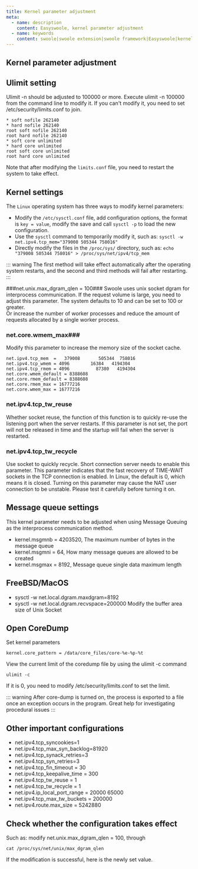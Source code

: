 ```yaml
---
title: Kernel parameter adjustment
meta:
  - name: description
    content: Easyswoole, kernel parameter adjustment
  - name: keywords
    content: swoole|swoole extension|swoole framework|Easyswoole|kernel parameter adjustment
---
```

## Kernel parameter adjustment

Ulimit setting
----
Ulimit -n should be adjusted to 100000 or more. Execute ulimit -n 100000 from the command line to modify it. If you can't modify it, you need to set /etc/security/limits.conf to join.
```
* soft nofile 262140
* hard nofile 262140
root soft nofile 262140
root hard nofile 262140
* soft core unlimited
* hard core unlimited
root soft core unlimited
root hard core unlimited
```
Note that after modifying the `limits.conf` file, you need to restart the system to take effect.

Kernel settings
------
The `Linux` operating system has three ways to modify kernel parameters:

* Modify the `/etc/sysctl.conf` file, add configuration options, the format is `key = value`, modify the save and call `sysctl -p` to load the new configuration.
* Use the `sysctl` command to temporarily modify it, such as: `sysctl -w net.ipv4.tcp_mem="379008 505344 758016"`
* Directly modify the files in the `/proc/sys/` directory, such as: `echo "379008 505344 758016" > /proc/sys/net/ipv4/tcp_mem`

::: warning 
 The first method will take effect automatically after the operating system restarts, and the second and third methods will fail after restarting.
:::


###net.unix.max_dgram_qlen = 100###
Swoole uses unix socket dgram for interprocess communication. If the request volume is large, you need to adjust this parameter. The system defaults to 10 and can be set to 100 or greater.  
Or increase the number of worker processes and reduce the amount of requests allocated by a single worker process.

### net.core.wmem_max###
Modify this parameter to increase the memory size of the socket cache. 

```
net.ipv4.tcp_mem  =   379008       505344  758016
net.ipv4.tcp_wmem = 4096        16384   4194304
net.ipv4.tcp_rmem = 4096          87380   4194304
net.core.wmem_default = 8388608
net.core.rmem_default = 8388608
net.core.rmem_max = 16777216
net.core.wmem_max = 16777216
```

### net.ipv4.tcp_tw_reuse ###
Whether socket reuse, the function of this function is to quickly re-use the listening port when the server restarts. If this parameter is not set, the port will not be released in time and the startup will fail when the server is restarted.
### net.ipv4.tcp_tw_recycle ###
Use socket to quickly recycle. Short connection server needs to enable this parameter. This parameter indicates that the fast recovery of TIME-WAIT sockets in the TCP connection is enabled. In Linux, the default is 0, which means it is closed. Turning on this parameter may cause the NAT user connection to be unstable. Please test it carefully before turning it on.

Message queue settings
-----
This kernel parameter needs to be adjusted when using Message Queuing as the interprocess communication method.

* kernel.msgmnb = 4203520, The maximum number of bytes in the message queue
* kernel.msgmni = 64, How many message queues are allowed to be created
* kernel.msgmax = 8192, Message queue single data maximum length

FreeBSD/MacOS
----
* sysctl -w net.local.dgram.maxdgram=8192
* sysctl -w net.local.dgram.recvspace=200000
Modify the buffer area size of Unix Socket

Open CoreDump
------
Set kernel parameters
```
kernel.core_pattern = /data/core_files/core-%e-%p-%t
```

View the current limit of the coredump file by using the ulimit -c command
```
ulimit -c
```
If it is 0, you need to modify /etc/security/limits.conf to set the limit.

::: warning 
After core-dump is turned on, the process is exported to a file once an exception occurs in the program. Great help for investigating procedural issues
:::
  


Other important configurations
-----

* net.ipv4.tcp_syncookies=1
* net.ipv4.tcp_max_syn_backlog=81920
* net.ipv4.tcp_synack_retries=3
* net.ipv4.tcp_syn_retries=3
* net.ipv4.tcp_fin_timeout = 30
* net.ipv4.tcp_keepalive_time = 300
* net.ipv4.tcp_tw_reuse = 1
* net.ipv4.tcp_tw_recycle = 1
* net.ipv4.ip_local_port_range = 20000    65000
* net.ipv4.tcp_max_tw_buckets = 200000
* net.ipv4.route.max_size = 5242880

Check whether the configuration takes effect
----
Such as: modify net.unix.max_dgram_qlen = 100, through
```
cat /proc/sys/net/unix/max_dgram_qlen
```
If the modification is successful, here is the newly set value.
